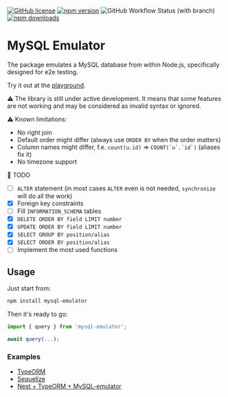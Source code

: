 [![GitHub license](https://img.shields.io/badge/license-MIT-blue.svg?style=flat-square)](https://github.com/i-van/mysql-emulator/blob/main/LICENSE)
[![npm version](https://img.shields.io/npm/v/mysql-emulator.svg?style=flat-square)](https://www.npmjs.com/package/mysql-emulator)
![GitHub Workflow Status (with branch)](https://img.shields.io/github/actions/workflow/status/i-van/mysql-emulator/main.yml?style=flat-square)
[![npm downloads](https://img.shields.io/npm/dm/mysql-emulator.svg?style=flat-square)](https://www.npmjs.com/package/mysql-emulator)

# MySQL Emulator

The package emulates a MySQL database from within Node.js, specifically designed for e2e testing.

Try it out at the [playground](https://i-van.github.io/mysql-emulator/).

⚠ The library is still under active development.
It means that some features are not working and may be considered as invalid syntax or ignored.

⚠ Known limitations:
- No right join
- Default order might differ (always use `ORDER BY` when the order matters)
- Column names might differ, f.e. `count(u.id)` => ```COUNT(`u`.`id`)``` (aliases fix it)
- No timezone support

📃 TODO
- [ ] `ALTER` statement (in most cases `ALTER` even is not needed, `synchronize` will do all the work)
- [x] Foreign key constraints
- [ ] Fill `INFORMATION_SCHEMA` tables
- [x] `DELETE ORDER BY field LIMIT number`
- [x] `UPDATE ORDER BY field LIMIT number`
- [x] `SELECT GROUP BY position/alias`
- [x] `SELECT ORDER BY position/alias`
- [ ] Implement the most used functions

## Usage

Just start from:
```bash
npm install mysql-emulator
```

Then it's ready to go:
```javascript
import { query } from 'mysql-emulator';

await query(...);
```

### Examples
- [TypeORM](https://github.com/i-van/mysql-emulator/blob/main/examples/typeorm/basic.ts)
- [Sequelize](https://github.com/i-van/mysql-emulator/blob/main/examples/sequelize/basic.ts)
- [Nest + TypeORM + MySQL-emulator](https://github.com/i-van/nest-typeorm-example/blob/main/test/user.e2e-spec.ts)
